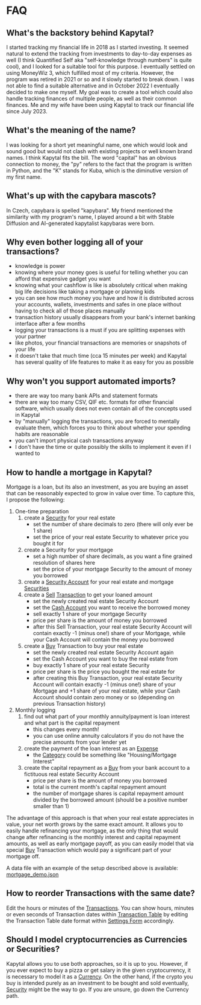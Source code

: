 # FAQ

## What's the backstory behind Kapytal?

I started tracking my financial life in 2018 as I started investing. It seemed natural to extend the tracking from investments to day-to-day expenses as well (I think Quantified Self aka "self-knowledge through numbers" is quite cool), and I looked for a suitable tool for this purpose. I eventually settled on using MoneyWiz 3, which fulfilled most of my criteria. However, the program was retired in 2021 or so and it slowly started to break down. I was not able to find a suitable alternative and in October 2022 I eventually decided to make one myself. My goal was to create a tool which could also handle tracking finances of multiple people, as well as their common finances. Me and my wife have been using Kapytal to track our financial life since July 2023.

## What's the meaning of the name?

I was looking for a short yet meaningful name, one which would look and sound good but would not clash with existing projects or well known brand names. I think Kapytal fits the bill.
The word "capital" has an obvious connection to money, the "py" refers to the fact that the program is written in Python, and the "K" stands for Kuba, which is the diminutive version of my first name.

## What's up with the capybara mascots?

In Czech, capybara is spelled "kapybara". My friend mentioned the similarity with my program's name, I played around a bit with Stable Diffusion and AI-generated kapytalist kapybaras were born.

## Why even bother logging all of your transactions?

- knowledge is power
- knowing where your money goes is useful for telling whether you can afford that expensive gadget you want
- knowing what your cashflow is like is absolutely critical when making big life decisions like taking a mortgage or planning kids
- you can see how much money you have and how it is distributed across your accounts, wallets, investments and safes in one place without having to check all of those places manually
- transaction history usually disappears from your bank's internet banking interface after a few months
- logging your transactions is a must if you are splitting expenses with your partner
- like photos, your financial transactions are memories or snapshots of your life
- it doesn't take that much time (cca 15 minutes per week) and Kapytal has several quality of life features to make it as easy for you as possible

## Why won't you support automated imports?

- there are way too many bank APIs and statement formats
- there are way too many CSV, QIF etc. formats for other financial software, which usually does not even contain all of the concepts used in Kapytal
- by "manually" logging the transactions, you are forced to mentally evaluate them, which forces you to think about whether your spending habits are reasonable
- you can't import physical cash transactions anyway
- I don't have the time or quite possibly the skills to implement it even if I wanted to

## How to handle a mortgage in Kapytal?

Mortgage is a loan, but its also an investment, as you are buying an asset that can be reasonably expected to grow in value over time. To capture this, I propose the following:

1. One-time preparation
    1. create a [Security](./glossary.md#security-) for your real estate
        - set the number of share decimals to zero (there will only ever be 1 share)
        - set the price of your real estate Security to whatever price you bought it for
    1. create a Security for your mortgage
        - set a high number of share decimals, as you want a fine grained resolution of shares here
        - set the price of your mortgage Security to the amount of money you borrowed
    1. create a [Security Account](./glossary.md#security-account-) for your real estate and mortgage [Securities](./glossary.md#security-)
    1. create a [Sell](./glossary.md#sell-) [Transaction](./glossary.md#transaction) to get your loaned amount
        - set the newly created real estate Security Account
        - set the [Cash Account](./glossary.md#transaction) you want to receive the borrowed money
        - sell exactly 1 share of your mortgage Security
        - price per share is the amount of money you borrowed
        - after this Sell Transaction, your real estate Security Account will contain exactly -1 (minus one!) share of your Mortgage, while your Cash Account will contain the money you borrowed
    1. create a [Buy](./glossary.md#buy-) Transaction to buy your real estate
        - set the newly created real estate Security Account again
        - set the Cash Account you want to buy the real estate from
        - buy exactly 1 share of your real estate Security
        - price per share is the price you bought the real estate for
        - after creating this Buy Transaction, your real estate Security Account will contain exactly -1 (minus one!) share of your Mortgage and +1 share of your real estate, while your Cash Account should contain zero money or so (depending on previous Transaction history)
1. Monthly logging
    1. find out what part of your monthly annuity/payment is loan interest and what part is the capital repayment
        - this changes every month!
        - you can use online annuity calculators if you do not have the precise amounts from your lender yet
    1. create the payment of the loan interest as an [Expense](./glossary.md#expense-)
        - the [Category](./glossary.md#category-) could be something like "Housing/Mortgage Interest"
    1. create the capital repayment as a [Buy](./glossary.md#buy-) from your bank account to a fictituous real estate Security Account
        - price per share is the amount of money you borrowed
        - total is the current month's capital repayment amount
        - the number of mortgage shares is capital repayment amount divided by the borrowed amount (should be a positive number smaller than 1)

The advantage of this approach is that when your real estate appreciates in value, your net worth grows by the same exact amount. It allows you to easily handle refinancing your mortgage, as the only thing that would change after refinancing is the monthly interest and capital repayment amounts, as well as early mortgage payoff, as you can easily model that via special [Buy](./glossary.md#buy-) Transaction which would pay a significant part of your mortgage off.

A data file with an example of the setup described above is available: [mortgage_demo.json](../saved_data/mortgage_demo.json)

## How to reorder Transactions with the same date?

Edit the hours or minutes of the [Transactions](./glossary.md#transaction). You can show hours, minutes or even seconds of Transaction dates within [Transaction Table](./glossary.md#transaction) by editing the Transaction Table date format within [Settings Form](./glossary.md#settings-form-) accordingly.

## Should I model cryptocurrencies as Currencies or Securities?

Kapytal allows you to use both approaches, so it is up to you. However, if you ever expect to buy a pizza or get salary in the given cryptocurrency, it is necessary to model it as a [Currency](./glossary.md#currency-). On the other hand, if the crypto you buy is intended purely as an investment to be bought and sold eventually, [Security](./glossary.md#security-) might be the way to go. If you are unsure, go down the Currency path.
